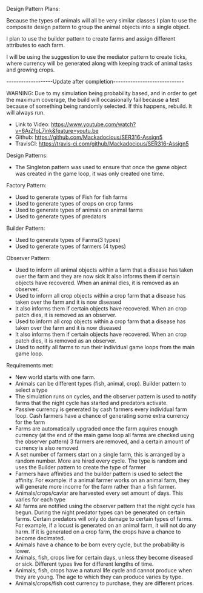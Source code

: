 Design Pattern Plans:

Because the types of animals will all be very similar classes I plan to 
use the composite design pattern to group the animal objects into a single
object. 

I plan to use the builder pattern to create farms and assign different attributes to each farm.

I will be using the suggestion to use the mediator pattern to create ticks, where currency will be generated
along with keeping track of animal tasks and growing crops. 


-------------------Update after completion-----------------------------

WARNING: Due to my simulation being probability based, and in order to get the maximum coverage, the build will occasionally fail because a test because of something being randomly selected. If this happens, rebuild. It will always run.

- Link to Video: https://www.youtube.com/watch?v=6ArZfoL7ink&feature=youtu.be
- Github: https://github.com/Mackadocious/SER316-Assign5
- TravisCI: https://travis-ci.com/github/Mackadocious/SER316-Assign5


Design Patterns:

- The Singleton pattern was used to ensure that once the game object was created in the game loop, it was only created one time. 

Factory Pattern:
- Used to generate types of Fish for fish farms
- Used to generate types of crops on crop farms
- Used to generate types of animals on animal farms
- Used to generate types of predators

Builder Pattern:
- Used to generate types of Farms(3 types)
- Used to generate types of farmers (4 types)

Observer Pattern:
- Used to inform all animal objects within a farm that a disease has taken over the farm and they are now sick
	It also informs them if certain objects have recovered. When an animal dies, it is removed as an observer.
- Used to inform all crop objects within a crop farm that a disease has taken over the farm and it is now diseased
- It also informs them if certain objects have recovered. When an crop patch dies, it is removed as an observer.
- Used to inform all crop objects within a crop farm that a disease has taken over the farm and it is now diseased
- It also informs them if certain objects have recovered. When an crop patch dies, it is removed as an observer.
- Used to notify all farms to run their individual game loops from the main game loop.



Requirements met:
- New world starts with one farm. 
- Animals can be different types (fish, animal, crop). Builder pattern to select a type
- The simulation runs on cycles, and the observer pattern is used to notify farms that the night cycle has started and predators activate.
- Passive currency is generated by cash farmers every individual farm loop. Cash farmers have a chance of generating some extra currency for the 	farm
- Farms are automatically upgraded once the farm aquires enough currency (at the end of the main game loop all farms are checked using the observer 	pattern) 3 farmers are removed, and a certain amount of currency is also removed
- A set number of farmers start on a single farm, this is arranged by a random number. More are hired every cycle. The type is random and uses the 
	Builder pattern to create the type of farmer
- Farmers have affinities and the builder pattern is used to select the affinity. For example: if a animal farmer works on an animal farm, they 	will generate more income for the farm rather than a fish farmer. 
- Animals/crops/caviar are harvested every set amount of days. This varies for each type
- All farms are notified using the observer pattern that the night cycle has begun. During the night predator types can be generated on certain 	farms. Certain predators will only do damage to certain types of farms. For example, if a locust is generated on an animal farm, it will not do any 	harm. If it is generated on a crop farm, the crops have a chance to become decimated. 
- Animals have a chance to be born every cycle, but the probability is lower. 
- Animals, fish, crops live for certain days, unless they become diseased or sick. Different types live for different lengths of time. 
- Animals, fish, crops have a natural life cycle and cannot produce when they are young. The age to which they can produce varies by type.
- Animals/crops/fish cost currency to purchase, they are different prices. 









